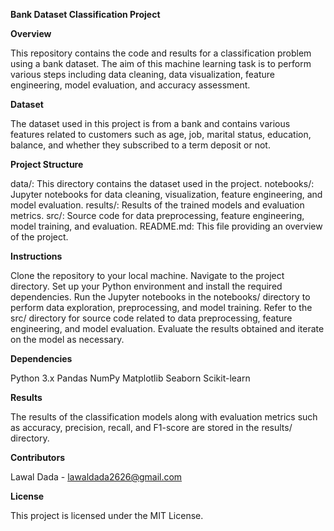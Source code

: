 **Bank Dataset Classification Project**

**Overview**

This repository contains the code and results for a classification problem using a bank dataset. The aim of this machine learning task is to perform various steps including data cleaning, data visualization, feature engineering, model evaluation, and accuracy assessment.

**Dataset**

The dataset used in this project is from a bank and contains various features related to customers such as age, job, marital status, education, balance, and whether they subscribed to a term deposit or not.

**Project Structure**

data/: This directory contains the dataset used in the project.
notebooks/: Jupyter notebooks for data cleaning, visualization, feature engineering, and model evaluation.
results/: Results of the trained models and evaluation metrics.
src/: Source code for data preprocessing, feature engineering, model training, and evaluation.
README.md: This file providing an overview of the project.

**Instructions**

Clone the repository to your local machine.
Navigate to the project directory.
Set up your Python environment and install the required dependencies.
Run the Jupyter notebooks in the notebooks/ directory to perform data exploration, preprocessing, and model training.
Refer to the src/ directory for source code related to data preprocessing, feature engineering, and model evaluation.
Evaluate the results obtained and iterate on the model as necessary.

**Dependencies**

Python 3.x
Pandas
NumPy
Matplotlib
Seaborn
Scikit-learn

**Results**

The results of the classification models along with evaluation metrics such as accuracy, precision, recall, and F1-score are stored in the results/ directory.

**Contributors**

Lawal Dada - lawaldada2626@gmail.com

**License**

This project is licensed under the MIT License.
